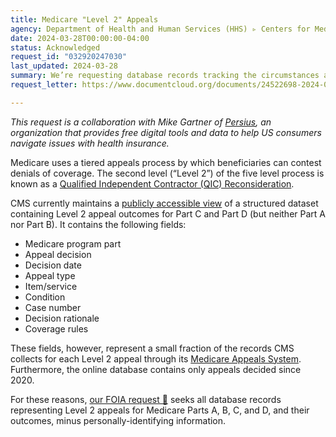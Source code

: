 ```yaml
---
title: Medicare "Level 2" Appeals
agency: Department of Health and Human Services (HHS) ▹ Centers for Medicare & Medicaid Services (CMS)
date: 2024-03-28T00:00:00-04:00
status: Acknowledged
request_id: "032920247030"
last_updated: 2024-03-28
summary: We’re requesting database records tracking the circumstances and outcomes of patients' appeals of Medicare insurance decisions.
request_letter: https://www.documentcloud.org/documents/24522698-2024-03-28-cms-medicare-level-2-appeals-database-records-foia-request-gartnersinger-vine

---
```


*This request is a collaboration with Mike Gartner of [Persius](https://github.com/TPAFS), an organization that provides free digital tools and data to help US consumers navigate issues with health insurance.*

Medicare uses a tiered appeals process by which beneficiaries can contest denials of coverage. The second level (“Level 2”) of the five level process is known as a [Qualified Independent Contractor (QIC) Reconsideration](https://www.medicare.gov/claims-appeals/file-an-appeal/appeals-level-2-qualified-independent-contractor-qic-reconsideration).

CMS currently maintains a [publicly accessible view](https://www.cms.gov/medicare/appeals-grievances/appeals-decision-search-part-c-d) of a structured dataset containing Level 2 appeal outcomes for Part C and Part D (but neither Part A nor Part B). It contains the following fields:

- Medicare program part
- Appeal decision
- Decision date
- Appeal type
- Item/service
- Condition
- Case number
- Decision rationale
- Coverage rules

These fields, however, represent a small fraction of the records CMS collects for each Level 2 appeal through its [Medicare Appeals System](https://www.hhs.gov/sites/default/files/cms-medicare-appeals-system.pdf). Furthermore, the online database contains only appeals decided since 2020.

For these reasons, [our FOIA request 📄](https://www.documentcloud.org/documents/24522698-2024-03-28-cms-medicare-level-2-appeals-database-records-foia-request-gartnersinger-vine) seeks all database records representing Level 2 appeals for Medicare Parts A, B, C, and D, and their outcomes, minus personally-identifying information.
